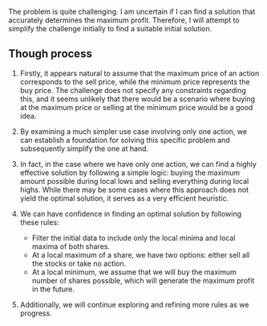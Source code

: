 The problem is quite challenging. I am uncertain if I can find a solution that accurately determines the maximum profit. Therefore, I will attempt to simplify the challenge initially to find a suitable initial solution.

## Though process

1. Firstly, it appears natural to assume that the maximum price of an action corresponds to the sell price, while the minimum price represents the buy price. The challenge does not specify any constraints regarding this, and it seems unlikely that there would be a scenario where buying at the maximum price or selling at the minimum price would be a good idea.

2. By examining a much simpler use case involving only one action, we can establish a foundation for solving this specific problem and subsequently simplify the one at hand.

3. In fact, in the case where we have only one action, we can find a highly effective solution by following a simple logic: buying the maximum amount possible during local lows and selling everything during local highs. While there may be some cases where this approach does not yield the optimal solution, it serves as a very efficient heuristic.

4. We can have confidence in finding an optimal solution by following these rules:

   - Filter the initial data to include only the local minima and local maxima of both shares.
   - At a local maximum of a share, we have two options: either sell all the stocks or take no action.
   - At a local minimum, we assume that we will buy the maximum number of shares possible, which will generate the maximum profit in the future.

5. Additionally, we will continue exploring and refining more rules as we progress.
